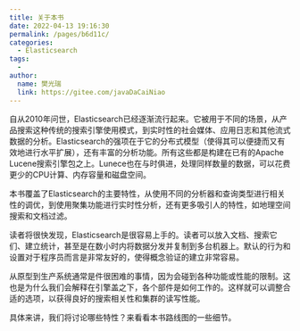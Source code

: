 ```yaml
---
title: 关于本书
date: 2022-04-13 19:16:30
permalink: /pages/b6d11c/
categories:
  - Elasticsearch
tags:
  - 
author: 
  name: 樊光瑞
  link: https://gitee.com/javaDaCaiNiao
---
```

自从2010年问世，Elasticsearch已经逐渐流行起来。它被用于不同的场景，从产品搜索这种传统的搜索引擎使用模式，到实时性的社会媒体、应用日志和其他流式数据的分析。Elasticsearch的强项在于它的分布式模型（使得其可以便捷而又有效地进行水平扩展），还有丰富的分析功能。所有这些都是构建在已有的Apache Lucene搜索引擎包之上。Lunece也在与时俱进，处理同样数量的数据，可以花费更少的CPU计算、内存容量和磁盘空间。

本书覆盖了Elasticsearch的主要特性，从使用不同的分析器和查询类型进行相关性的调优，到使用聚集功能进行实时性分析，还有更多吸引人的特性，如地理空间搜索和文档过滤。

读者将很快发现，Elasticsearch是很容易上手的。读者可以放入文档、搜索它们、建立统计，甚至是在数小时内将数据分发并复制到多台机器上。默认的行为和设置对于程序员而言是非常友好的，使得概念验证的建立非常容易。

从原型到生产系统通常是件很困难的事情，因为会碰到各种功能或性能的限制。这也是为什么我们会解释在引擎盖之下，各个部件是如何工作的。这样就可以调整合适的选项，以获得良好的搜索相关性和集群的读写性能。

具体来讲，我们将讨论哪些特性？来看看本书路线图的一些细节。

